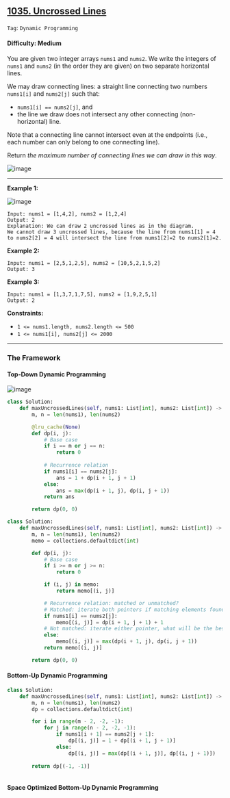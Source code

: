 ## [1035. Uncrossed Lines](https://leetcode.com/problems/uncrossed-lines)

```Tag```: ```Dynamic Programming```

#### Difficulty: Medium

You are given two integer arrays ```nums1``` and ```nums2```. We write the integers of ```nums1``` and ```nums2``` (in the order they are given) on two separate horizontal lines.

We may draw connecting lines: a straight line connecting two numbers ```nums1[i]``` and ```nums2[j]``` such that:

- ```nums1[i] == nums2[j]```, and
- the line we draw does not intersect any other connecting (non-horizontal) line.

Note that a connecting line cannot intersect even at the endpoints (i.e., each number can only belong to one connecting line).

Return _the maximum number of connecting lines we can draw in this way_.

![image](https://github.com/quananhle/Python/assets/35042430/0c9f9c42-a11d-4b8e-a611-7a0aaea07999)

---

__Example 1:__

![image](https://assets.leetcode.com/uploads/2019/04/26/142.png)
```
Input: nums1 = [1,4,2], nums2 = [1,2,4]
Output: 2
Explanation: We can draw 2 uncrossed lines as in the diagram.
We cannot draw 3 uncrossed lines, because the line from nums1[1] = 4 to nums2[2] = 4 will intersect the line from nums1[2]=2 to nums2[1]=2.
```

__Example 2:__
```
Input: nums1 = [2,5,1,2,5], nums2 = [10,5,2,1,5,2]
Output: 3
```

__Example 3:__
```
Input: nums1 = [1,3,7,1,7,5], nums2 = [1,9,2,5,1]
Output: 2
```

__Constraints:__

- ```1 <= nums1.length, nums2.length <= 500```
- ```1 <= nums1[i], nums2[j] <= 2000```

---

### The Framework

#### Top-Down Dynamic Programming

![image](https://leetcode.com/problems/uncrossed-lines/Figures/1035/1035-1.png)

```Python
class Solution:
    def maxUncrossedLines(self, nums1: List[int], nums2: List[int]) -> int:
        m, n = len(nums1), len(nums2)

        @lru_cache(None)
        def dp(i, j):
            # Base case
            if i == m or j == n:
                return 0
            
            # Recurrence relation
            if nums1[i] == nums2[j]:
                ans = 1 + dp(i + 1, j + 1)
            else:
                ans = max(dp(i + 1, j), dp(i, j + 1))
            return ans

        return dp(0, 0)
```

```Python
class Solution:
    def maxUncrossedLines(self, nums1: List[int], nums2: List[int]) -> int:
        m, n = len(nums1), len(nums2)
        memo = collections.defaultdict(int)

        def dp(i, j):
            # Base case
            if i >= m or j >= n:
                return 0

            if (i, j) in memo:
                return memo[(i, j)]

            # Recurrence relation: matched or unmatched?
            # Matched: iterate both pointers if matching elements found, and increment the count
            if nums1[i] == nums2[j]: 
                memo[(i, j)] = dp(i + 1, j + 1) + 1
            # Not matched: iterate either pointer, what will be the best outcome?
            else:
                memo[(i, j)] = max(dp(i + 1, j), dp(i, j + 1))
            return memo[(i, j)]

        return dp(0, 0)
```

#### Bottom-Up Dynamic Programming

```Python
class Solution:
    def maxUncrossedLines(self, nums1: List[int], nums2: List[int]) -> int:
        m, n = len(nums1), len(nums2)
        dp = collections.defaultdict(int)

        for i in range(m - 2, -2, -1):
            for j in range(n - 2, -2, -1):
                if nums1[i + 1] == nums2[j + 1]:
                    dp[(i, j)] = 1 + dp[(i + 1, j + 1)]
                else:
                    dp[(i, j)] = max(dp[(i + 1, j)], dp[(i, j + 1)])
        
        return dp[(-1, -1)]
```

```Python

```

#### Space Optimized Bottom-Up Dynamic Programming

```Python

```
